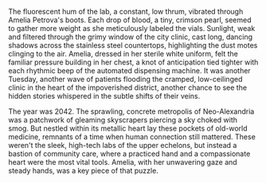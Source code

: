 The fluorescent hum of the lab, a constant, low thrum, vibrated through Amelia Petrova's boots.  Each drop of blood, a tiny, crimson pearl, seemed to gather more weight as she meticulously labeled the vials.  Sunlight, weak and filtered through the grimy window of the city clinic, cast long, dancing shadows across the stainless steel countertops, highlighting the dust motes clinging to the air.  Amelia, dressed in her sterile white uniform, felt the familiar pressure building in her chest, a knot of anticipation tied tighter with each rhythmic beep of the automated dispensing machine.  It was another Tuesday, another wave of patients flooding the cramped, low-ceilinged clinic in the heart of the impoverished district, another chance to see the hidden stories whispered in the subtle shifts of their veins.

The year was 2042.  The sprawling, concrete metropolis of Neo-Alexandria was a patchwork of gleaming skyscrapers piercing a sky choked with smog.  But nestled within its metallic heart lay these pockets of old-world medicine, remnants of a time when human connection still mattered.  These weren't the sleek, high-tech labs of the upper echelons, but instead a bastion of community care, where a practiced hand and a compassionate heart were the most vital tools.  Amelia, with her unwavering gaze and steady hands, was a key piece of that puzzle.
